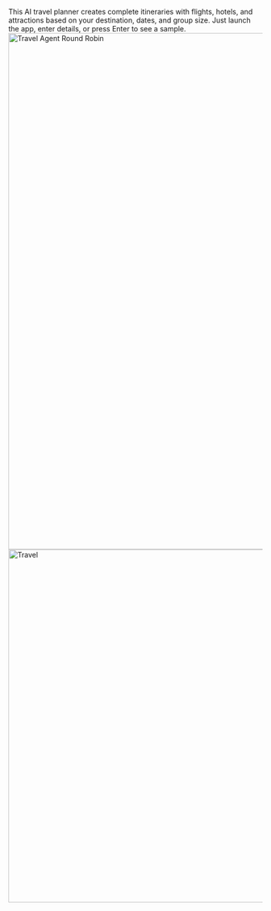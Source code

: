 This AI travel planner creates complete itineraries with flights, hotels, and attractions based on your destination, dates, and group size. Just launch the app, enter details, or press Enter to see a sample.
<img width="1536" height="1024" alt="Travel Agent Round Robin" src="https://github.com/user-attachments/assets/2e406020-983a-4e89-ada4-afa4ea600de9" />
<img width="700" height="700" alt="Travel" src="https://github.com/user-attachments/assets/70b02b50-ff6e-46a0-94a2-9b094a2fe398" />

